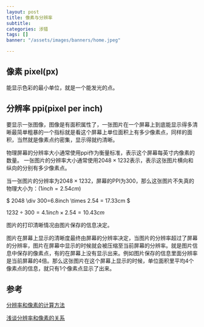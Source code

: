 ```yaml
---
layout: post
title: 像素与分辨率
subtitle:
categories: 涉猎
tags: []
banner: "/assets/images/banners/home.jpeg"

---
```




## 像素 pixel(px)

能显示色彩的最小单位，就是一个能发光的点。


## 分辨率 ppi(pixel per inch)
要显示一张图像，图像是有面积属性了，一张图片在一个屏幕上到底能显示得多清晰最简单粗暴的一个指标就是看这个屏幕上单位面积上有多少像素点，同样的面积，当然就是像素点约密集，显示得就约清晰。

物理屏幕的分辨率大小通常使用ppi作为衡量标准，表示这个屏幕每英寸内像素的数量。
一张图片的分辨率大小通常使用$2048 \times 1232$表示，表示这张图片横向和纵向的分别有多少像素点。

当一张图片的分辨率为$2048 \times 1232$，屏幕的PPI为300，那么这张图片不失真的物理大小为：($1 inch = 2.54cm$)

$ 2048 \div 300=6.8inch \times 2.54 = 17.33cm $

$1232 \div 300 = 4.1inch \times 2.54 = 10.43cm$

图片的打印清晰情况由图片保存的信息决定。

图片在屏幕上显示的清晰度最终由屏幕的分辨率决定，当图片的分辨率超过了屏幕的分辨率，图片在屏幕中显示的时候就会被压缩至当前屏幕的分辨率。就是图片信息中保存的像素点，有的在屏幕上没有显示出来。例如图片保存的信息里面分辨率是当前屏幕的4倍。那么这张图片在这个屏幕上显示的时候，单位面积里平均4个像素点的信息，就只有1个像素点显示了出来。





## 参考

[分辨率和像素的计算方法](https://jishuin.proginn.com/p/763bfbd65980)

[浅谈分辨率和像素的关系](https://zhuanlan.zhihu.com/p/25584888)

